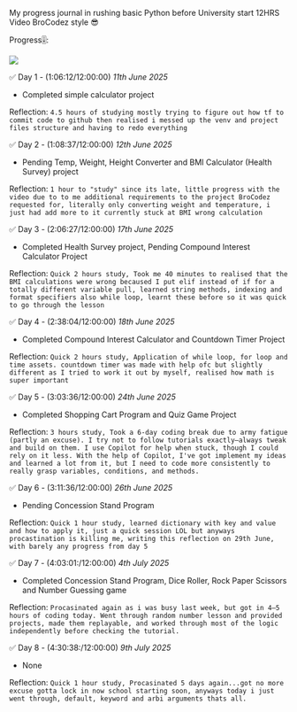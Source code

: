 My progress journal in rushing basic Python before University start 12HRS Video BroCodez style 😎

Progress🎚️: 

![](https://geps.dev/progress/38)

✅ Day 1 - (1:06:12/12:00:00) *11th June 2025*
 - Completed simple calculator project

Reflection:  `4.5 hours of studying mostly trying to figure out how tf to commit code to github then realised i messed up the venv and project files structure and having to redo everything`

✅ Day 2 - (1:08:37/12:00:00) *12th June 2025*
 - Pending Temp, Weight, Height Converter and BMI Calculator (Health Survey) project

Reflection:  `1 hour to "study" since its late, little progress with the video due to to me additional requirements to the project BroCodez requested for, literally only converting weight and temperature, i just had add more to it currently stuck at BMI wrong calculation`

✅ Day 3 - (2:06:27/12:00:00) *17th June 2025*
 - Completed Health Survey project, Pending Compound Interest Calculator Project

Reflection:  `Quick 2 hours study, Took me 40 minutes to realised that the BMI calculations were wrong becaused I put elif instead of if for a totally different variable pull, learned string methods, indexing and format specifiers also while loop, learnt these before so it was quick to go through the lesson`

✅ Day 4 - (2:38:04/12:00:00) *18th June 2025*
 - Completed Compound Interest Calculator and Countdown Timer Project

Reflection:  `Quick 2 hours study, Application of while loop, for loop and time assets. countdown timer was made with help ofc but slightly different as I tried to work it out by myself, realised how math is super important`

✅ Day 5 - (3:03:36/12:00:00) *24th June 2025*
 - Completed Shopping Cart Program and Quiz Game Project

Reflection:  `3 hours study, Took a 6-day coding break due to army fatigue (partly an excuse). I try not to follow tutorials exactly—always tweak and build on them. I use Copilot for help when stuck, though I could rely on it less. With the help of Copilot, I've got implement my ideas and learned a lot from it, but I need to code more consistently to really grasp variables, conditions, and methods.`

✅ Day 6 - (3:11:36/12:00:00) *26th June 2025*
 - Pending Concession Stand Program

Reflection:  `Quick 1 hour study, learned dictionary with key and value and how to apply it, just a quick session LOL but anyways procastination is killing me, writing this reflection on 29th June, with barely any progress from day 5`

✅ Day 7 - (4:03:01:/12:00:00) *4th July 2025*
 - Completed Concession Stand Program, Dice Roller, Rock Paper Scissors and Number Guessing game

Reflection:  `Procasinated again as i was busy last week, but got in 4–5 hours of coding today. Went through random number lesson and provided projects, made them replayable, and worked through most of the logic independently before checking the tutorial.`

✅ Day 8 - (4:30:38:/12:00:00) *9th July 2025*
 - None

Reflection:  `Quick 1 hour study, Procasinated 5 days again...got no more excuse gotta lock in now school starting soon, anyways today i just went through, default, keyword and arbi arguments thats all.`